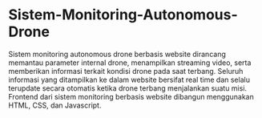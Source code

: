 # Sistem-Monitoring-Autonomous-Drone
Sistem monitoring autonomous drone berbasis website dirancang memantau parameter internal drone, menampilkan streaming video, serta memberikan informasi terkait kondisi drone pada saat terbang. Seluruh informasi yang ditampilkan ke dalam website bersifat real time dan selalu terupdate secara otomatis ketika drone terbang menjalankan suatu misi. Frontend dari sistem monitoring berbasis website dibangun menggunakan HTML, CSS, dan Javascript.
